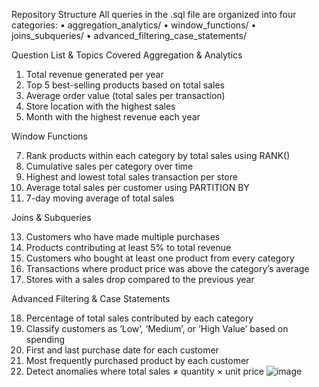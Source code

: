 Repository Structure
All queries in the .sql file are organized into four categories:
•	aggregation_analytics/
•	window_functions/
•	joins_subqueries/
•	advanced_filtering_case_statements/

Question List & Topics Covered
Aggregation & Analytics
1.	Total revenue generated per year
2.	Top 5 best-selling products based on total sales
3.	Average order value (total sales per transaction)
4.	Store location with the highest sales
5.	Month with the highest revenue each year
   
	
  Window Functions
  
7.	Rank products within each category by total sales using RANK()
8.	Cumulative sales per category over time
9.	Highest and lowest total sales transaction per store
10.	Average total sales per customer using PARTITION BY
11.	7-day moving average of total sales

 Joins & Subqueries

13.	Customers who have made multiple purchases
14.	Products contributing at least 5% to total revenue
15.	Customers who bought at least one product from every category
16.	Transactions where product price was above the category’s average
17.	Stores with a sales drop compared to the previous year

 Advanced Filtering & Case Statements

18.	Percentage of total sales contributed by each category
19.	Classify customers as ‘Low’, ‘Medium’, or ‘High Value’ based on spending
20.	First and last purchase date for each customer
21.	Most frequently purchased product by each customer
22.	Detect anomalies where total sales ≠ quantity × unit price
![image](https://github.com/user-attachments/assets/d8bbfeeb-7262-4c24-8e3d-71b957923d9d)

